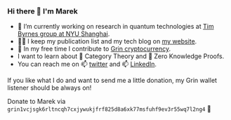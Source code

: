 ### Hi there 👋 I'm Marek

- 🔭 I’m currently working on research in quantum technologies at [Tim Byrnes group at NYU Shanghai](https://nyu.timbyrnes.net/).
- ✍🏻 I keep my publication list and my tech blog on [my website](https://mareknarozniak.com/).
- 🤖 In my free time I contribute to [Grin cryptocurrency](https://grin.mw/).
- I want to learn about 🌱 Category Theory and 🌱 Zero Knowledge Proofs.
- You can reach me on 📫 [twitter](https://twitter.com/MarekNarozniak) and 📫 [LinkedIn](https://www.linkedin.com/in/mareknarozniak/).

If you like what I do and want to send me a little donation, my Grin wallet listener should be always on!

Donate to Marek via `grin1vcjsgk6rltncqh7cxjywukjfrf825d8a6xk77msfuhf9ev3r55wq7l2ng4` 🙏

<!--
**marekyggdrasil/marekyggdrasil** is a ✨ _special_ ✨ repository because its `README.md` (this file) appears on your GitHub profile.

Here are some ideas to get you started:

- 🔭 I’m currently working on ...
- 🌱 I’m currently learning ...
- 👯 I’m looking to collaborate on ...
- 🤔 I’m looking for help with ...
- 💬 Ask me about ...
- 📫 How to reach me: ...
- 😄 Pronouns: ...
- ⚡ Fun fact: ...
-->
